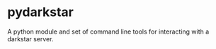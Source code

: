 # pydarkstar

A python module and set of command line tools for interacting with a darkstar server.
